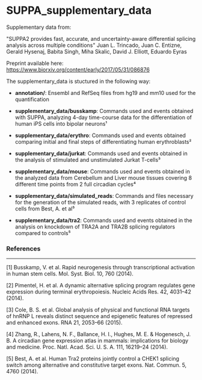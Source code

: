 # SUPPA_supplementary_data

Supplementary data from:

"SUPPA2 provides fast, accurate, and uncertainty-aware differential splicing analysis across multiple conditions" Juan L. Trincado, Juan C. Entizne, Gerald Hysenaj, Babita Singh, Miha Skalic, David J. Elliott, Eduardo Eyras

Preprint available here: https://www.biorxiv.org/content/early/2017/05/31/086876


The supplementary_data is stuctured in the following way:

  - **annotation/**: Ensembl and RefSeq files from hg19 and mm10 used for the quantification
  
  - **supplementary_data/busskamp**: Commands used and events obtained with SUPPA, analyzing 4-day time-course data for the differentiation of human iPS cells into bipolar neurons¹
  
  - **supplementary_data/erythro**: Commands used and events obtained comparing initial and final steps of differentiating human erythroblasts²
  
  - **supplementary_data/jurkat**: Commands used and events obtained in the analysis of stimulated and unstimulated Jurkat T-cells³
  
  - **supplementary_data/mouse**: Commands used and events obtained in the analyzed data from Cerebellum and Liver mouse tissues covering 8 different time points from 2 full circadian cycles⁴
  
  - **supplementary_data/simulated_reads**: Commands and files necessary for the generation of the simulated reads, with 3 replicates of control cells from Best, A. et al⁵
  
  - **supplementary_data/tra2**: Commands used and events obtained in the analysis on knockdown of TRA2A and TRA2B splicing regulators compared to controls⁵
  
  
  
  
### References
---------- 
  

[1] Busskamp, V. et al. Rapid neurogenesis through transcriptional activation in human stem cells. Mol. Syst. Biol. 10, 760 (2014).

[2] Pimentel, H. et al. A dynamic alternative splicing program regulates gene expression during terminal erythropoiesis. Nucleic Acids Res. 42, 4031–42 (2014).

[3] Cole, B. S. et al. Global analysis of physical and functional RNA targets of hnRNP L reveals distinct sequence and epigenetic features of repressed and enhanced exons. RNA 21, 2053–66 (2015).

[4] Zhang, R., Lahens, N. F., Ballance, H. I., Hughes, M. E. & Hogenesch, J. B. A circadian gene expression atlas in mammals: implications for biology and medicine. Proc. Natl. Acad. Sci. U. S. A. 111, 16219–24 (2014).

[5] Best, A. et al. Human Tra2 proteins jointly control a CHEK1 splicing switch among alternative and constitutive target exons. Nat. Commun. 5, 4760 (2014).



